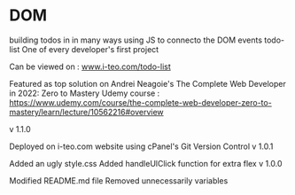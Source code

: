 # DOM
building todos in in many ways using JS to connecto the DOM events
todo-list
One of every developer's first project

Can be viewed on : www.i-teo.com/todo-list

Featured as top solution on Andrei Neagoie's The Complete Web Developer in 2022: Zero to Mastery Udemy course : https://www.udemy.com/course/the-complete-web-developer-zero-to-mastery/learn/lecture/10562216#overview

v 1.1.0

Deployed on i-teo.com website using cPanel's Git Version Control
v 1.0.1

Added an ugly style.css
Added handleUlClick function for extra flex
v 1.0.0

Modified README.md file
Removed unnecessarily variables
